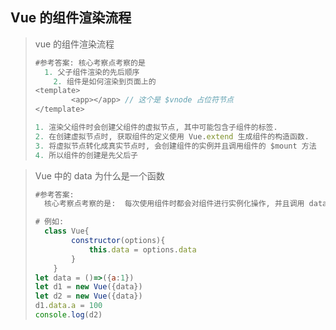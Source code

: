 ## Vue 的组件渲染流程

> vue 的组件渲染流程
>
> ```js
> #参考答案: 核心考察点考察的是
> 	1. 父子组件渲染的先后顺序
>     2. 组件是如何渲染到页面上的
> <template>
>         <app></app> // 这个是 $vnode 占位符节点
> </template>
> 
> 1. 渲染父组件时会创建父组件的虚拟节点, 其中可能包含子组件的标签.
> 2. 在创建虚拟节点时, 获取组件的定义使用 Vue.extend 生成组件的构造函数.
> 3. 将虚拟节点转化成真实节点时, 会创建组件的实例并且调用组件的 $mount 方法
> 4. 所以组件的创建是先父后子
> ```
>
> 

> Vue 中的 data 为什么是一个函数
>
> ```js
> #参考答案:
> 	核心考察点考察的是:  每次使用组件时都会对组件进行实例化操作, 并且调用 data 函数返回一个对象作为组件的数据源, 这样可以保证多个组件间的数据互不影响.
> 
> # 例如:
> 	class Vue{
>         constructor(options){
>             this.data = options.data
>         }
>     }
> let data = ()=>({a:1})
> let d1 = new Vue({data})
> let d2 = new Vue({data})
> d1.data.a = 100
> console.log(d2)
> ```
>
> 